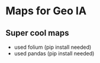# Maps for Geo IA
## Super cool maps 
- used folium (pip install needed)
- used pandas (pip install needed)
